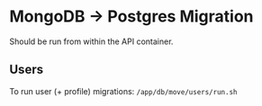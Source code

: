 # MongoDB -> Postgres Migration

Should be run from within the API container.


## Users

To run user (+ profile) migrations: `/app/db/move/users/run.sh`

